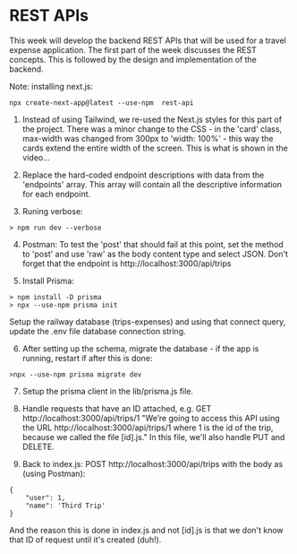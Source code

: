 # REST APIs

This week will develop the backend REST APIs that will be used for a travel expense application.  The first part of the week discusses the REST concepts.  This is followed by the design and implementation of the backend.

Note: installing next.js:
```
npx create-next-app@latest --use-npm  rest-api
```

1. Instead of using Tailwind, we re-used the Next.js styles for this part of the project.  There was a minor change to the CSS - in the 'card' class, max-width was changed from 300px to 'width: 100%' - this way the cards extend the entire width of the screen.  This is what is shown in the video...

2.  Replace the hard-coded endpoint descriptions with data from the 'endpoints' array.  This array will contain all the descriptive information for each endpoint.

3. Runing verbose:
```
> npm run dev --verbose
```

4. Postman: To test the 'post' that should fail at this point, set the method to 'post' and use 'raw' as the body content type and select JSON.  Don't forget that the endpoint is http://localhost:3000/api/trips

5. Install Prisma:
```
> npm install -D prisma
> npx --use-npm prisma init
```

Setup the railway database (trips-expenses) and using that connect query, update the .env file database connection string.

6. After setting up the schema, migrate the database - if the app is running, restart if after this is done:
```
>npx --use-npm prisma migrate dev
```
7. Setup the prisma client in the lib/prisma.js file.

8. Handle requests that have an ID attached, e.g. GET http://localhost:3000/api/trips/1
"We’re going to access this API using the URL http://localhost:3000/api/trips/1 where 1 is the id of the trip, because we called the file [id].js."  In this file, we'll also handle PUT and DELETE.

8. Back to index.js: POST http://localhost:3000/api/trips with the body as (using Postman):
```
{
    "user": 1,
    "name": 'Third Trip'
}
```
And the reason this is done in index.js and not [id].js is that we don't know that ID of request until it's created (duh!).
